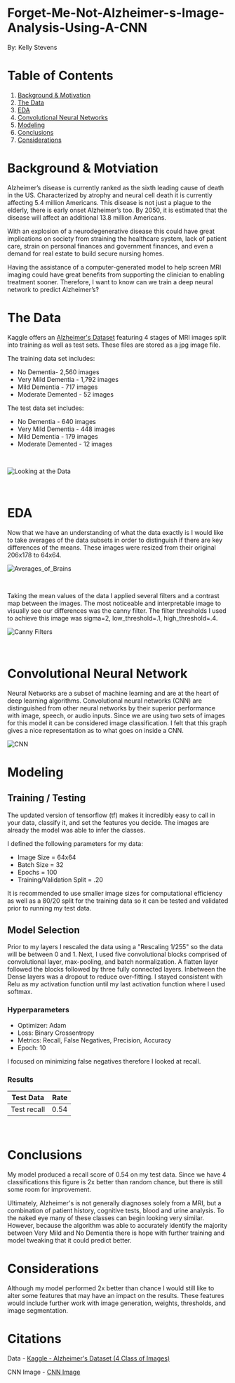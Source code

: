 # Forget-Me-Not-Alzheimer-s-Image-Analysis-Using-A-CNN
By: Kelly Stevens 

# Table of Contents
1. [Background & Motivation](#Background-&-Motivation)
2. [The Data](#The_Data)
3. [EDA](#EDA)
4. [Convolutional Neural Networks](#Convolutional-Neural-Networks)
5. [Modeling](#Tuning_and_Model-Evaluation)
6. [Conclusions](#Conclusions)
7. [Considerations](#Considerations)


# Background & Motviation
Alzheimer’s disease is currently ranked as the sixth leading cause of death in the US. Characterized by atrophy and neural cell death it is currently affecting 5.4 million Americans. 
This disease is not just a plague to the elderly, there is early onset Alzheimer’s too. By 2050, it is estimated that the disease will affect an additional 13.8 million Americans. 

With an explosion of a neurodegenerative disease this could have great implications on society from straining the healthcare system, lack of patient care, strain on personal finances and government finances, and even a demand for real estate to build secure nursing homes. 

Having the assistance of a computer-generated model to help screen MRI imaging could have great benefits from supporting the clinician to enabling treatment sooner. Therefore, I want to know can we train a deep neural network to predict Alzheimer’s?


# The Data
Kaggle offers an [Alzheimer's Dataset](https://www.kaggle.com/tourist55/alzheimers-dataset-4-class-of-images) featuring 4 stages of MRI images split into training as well as test sets. These files are stored as a jpg image file. 

The training data set includes:
* No Dementia- 2,560 images
* Very Mild Dementia - 1,792 images
* Mild Dementia - 717 images
* Moderate Demented - 52 images

The test data set includes:
* No Dementia - 640 images
* Very Mild Dementia - 448 images
* Mild Dementia - 179 images
* Moderate Demented - 12 images

<br>

![Looking at the Data ](images/4imgs_eda.jpg)

<br> 

# EDA

Now that we have an understanding of what the data exactly is I would like to take averages of the data subsets in order to distinguish if there are key differences of the means. These images were resized from their original 206x178 to 64x64. 
<br>

![Averages_of_Brains ](images/4imgs_data.jpg)

<br> 

Taking the mean values of the data I applied several filters and a contrast map between the images. The most noticeable and interpretable image to visually see our differences was the canny filter. The filter thresholds I used to achieve this image was sigma=2, low_threshold=.1, high_threshold=.4.
<br>

![Canny Filters ](images/4imgs_canny_data.jpg)

<br>


# Convolutional Neural Network 
Neural Networks are a subset of machine learning and are at the heart of deep learning algorithms. Convolutional neural networks (CNN) are distinguished from other neural networks by their superior performance with image, speech, or audio inputs. Since we are using two sets of images for this model it can be considered image classification. I felt that this graph gives a nice representation as to what goes on inside a CNN.

![CNN ](images/cnn.jpg)


# Modeling 
## **Training / Testing**
The updated version of tensorflow (tf) makes it incredibly easy to call in your data, classify it, and set the features you decide. The images are already the model was able to infer the classes. 

I defined the following parameters for my data: 
* Image Size = 64x64
* Batch Size = 32
* Epochs = 100
* Training/Validation Split = .20

It is recommended to use smaller image sizes for computational efficiency as well as a 80/20 split for the training data so it can be tested and validated prior to running my test data.

## **Model Selection**
Prior to my layers I rescaled the data using a "Rescaling 1/255" so the data will be between 0 and 1.
Next, I used five convolutional blocks comprised of convolutional layer, max-pooling, and batch normalization.  A flatten layer followed the blocks followed by three fully connected layers. Inbetween the Dense layers was a dropout to reduce over-fitting. I stayed consistent with Relu as my activation function until my last activation function where I used softmax.

### **Hyperparameters**
* Optimizer: Adam 
* Loss: Binary Crossentropy 
* Metrics: Recall, False Negatives, Precision, Accuracy
* Epoch: 10

I focused on minimizing false negatives therefore I looked at recall. 


### **Results** 
|  Test Data       |  Rate  
| --------------- |-------:|
| Test recall     | 0.54   | 

<br>

# Conclusions 
My model produced a recall score of 0.54 on my test data. Since we have 4 classifications this figure is 2x better than random chance, but there is still some room for improvement.

Ultimately, Alzheimer's is not generally diagnoses solely from a MRI, but a combination of patient history, cognitive tests, blood and urine analysis. To the naked eye many of these classes can begin looking very similar. However, because the algorithm was able to accurately identify the majority between Very Mild and No Dementia there is hope with further training and model tweaking that it could predict better.




# Considerations
Although my model performed 2x better than chance I would still like to alter some features that may have an impact on the results. These features would include further work with image generation, weights, thresholds, and image segmentation.



# Citations 
Data - 
[Kaggle - Alzheimer's Dataset (4 Class of Images)](https://www.kaggle.com/tourist55/alzheimers-dataset-4-class-of-images)

CNN Image  - 
[CNN Image](https://www.kaggle.com/tourist55/alzheimers-dataset-4-class-of-images)
